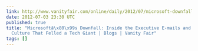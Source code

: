 ```yaml
---
link: http://www.vanityfair.com/online/daily/2012/07/microsoft-downfall-emails-steve-ballmer
date: 2012-07-03 23:30 UTC
published: true
title: "Microsoftâ\x80\x99s Downfall: Inside the Executive E-mails and Cannibalistic
  Culture That Felled a Tech Giant | Blogs | Vanity Fair"
tags: []
---
```



